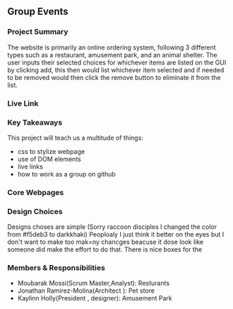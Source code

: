## Group Events

### Project Summary

The website is primarily an online ordering system, following 3 different types such as a restaurant, amusement park, and an animal shelter. The user inputs their selected choices for whichever items are listed on the GUI by clicking add, this then would list whichever item selected and if needed to be removed would then click the remove button to eliminate it from the list.

### Live Link

<!-- [Homework 5](https://kayholly.github.io/raccons/homework-5/)-->

### Key Takeaways

This project will teach us a multitude of things:
- css to stylize webpage
- use of DOM elements
- live links
- how to work as a group on github 


### Core Webpages

<!-- List core webpages and briefly describe the page of them -->

### Design Choices 

Designs choses are simple (Sorry raccoon disciples I changed the color from #f5deb3 to darkkhaki) Peoploaly I just think it better on the eyes but I don't want to make too mak=ny chancges beacuse it dose look like someone did make the effort to do that. There is nice boxes for the 

### Members & Responsibilities

<!-- List all members, their roles, and their scenario titles -->
- Moubarak Mossi(Scrum Master,Analyst): Resturants 
- Jonathan Ramirez-Molina(Architect ): Pet store
- Kaylinn Holly(President , designer): Amusement Park